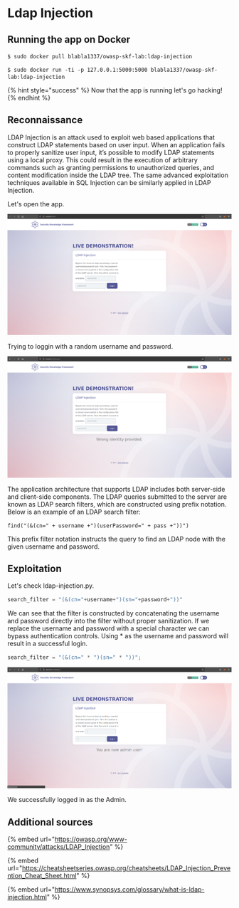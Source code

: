 # Ldap Injection

## Running the app on Docker

```
$ sudo docker pull blabla1337/owasp-skf-lab:ldap-injection
```

```
$ sudo docker run -ti -p 127.0.0.1:5000:5000 blabla1337/owasp-skf-lab:ldap-injection
```

{% hint style="success" %}
Now that the app is running let's go hacking!
{% endhint %}

## Reconnaissance

LDAP Injection is an attack used to exploit web based applications that construct LDAP statements based on user input. When an application fails to properly sanitize user input, it’s possible to modify LDAP statements using a local proxy. This could result in the execution of arbitrary commands such as granting permissions to unauthorized queries, and content modification inside the LDAP tree. The same advanced exploitation techniques available in SQL Injection can be similarly applied in LDAP Injection.

Let's open the app.

![](https://raw.githubusercontent.com/blabla1337/skf-labs/master/.gitbook/assets/python/Ldap/1.png)

Trying to loggin with a random username and password.

![](https://raw.githubusercontent.com/blabla1337/skf-labs/master/.gitbook/assets/python/Ldap/2.png)

The application architecture that supports LDAP includes both server-side and client-side components. The LDAP queries submitted to the server are known as LDAP search filters, which are constructed using prefix notation. Below is an example of an LDAP search filter:

```text
find("(&(cn=" + username +")(userPassword=" + pass +"))")
```

This prefix filter notation instructs the query to find an LDAP node with the given username and password.

## Exploitation

Let's check ldap-injection.py.

```python
search_filter = "(&(cn="+username+")(sn="+password+"))"
```

We can see that the filter is constructed by concatenating the username and password directly into the filter without proper sanitization. If we replace the username and password with a special character we can bypass authentication controls. Using \* as the username and password will result in a successful login.

```python
search_filter = "(&(cn=" * ")(sn=" * "))";
```

![](https://raw.githubusercontent.com/blabla1337/skf-labs/master/.gitbook/assets/python/Ldap/3.png)

We successfully logged in as the Admin.

## Additional sources

{% embed url="https://owasp.org/www-community/attacks/LDAP_Injection" %}

{% embed url="https://cheatsheetseries.owasp.org/cheatsheets/LDAP_Injection_Prevention_Cheat_Sheet.html" %}

{% embed url="https://www.synopsys.com/glossary/what-is-ldap-injection.html" %}
